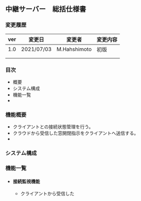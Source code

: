 ## 中継サーバー　総括仕様書

### 変更履歴

| ver  | 変更日     | 変更者       | 変更内容 |
| ---- | ---------- | ------------ | -------- |
| 1.0  | 2021/07/03 | M.Hahshimoto | 初版     |
|      |            |              |          |
|      |            |              |          |

### 目次

- 概要
- システム構成
- 機能一覧
- 



### 機能概要

- クライアントとの接続状態管理を行う。
- クラウドから受信した窓開閉指示をクライアントへ送信する。
- 



### システム構成





### 機能一覧

- #### 接続監視機能

  - クライアントから受信した























